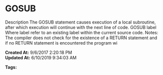 # GOSUB

Description The GOSUB statement causes execution of a local subroutine, after which execution will continue with the next line of code. GOSUB label Where label refer to an existing label within the current source code. Notes:  The compiler does not check for the existence of a RETURN statement and if no RETURN statement is encountered the program wi  

**Created At:** 9/6/2017 2:20:18 PM  
**Updated At:** 6/10/2019 9:34:03 AM  

**Tags:**
<badge text='gosubstackdepth' vertical='middle' />
